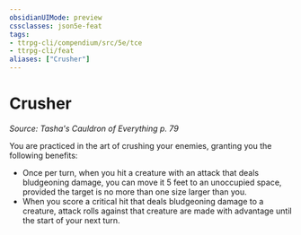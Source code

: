 ```yaml
---
obsidianUIMode: preview
cssclasses: json5e-feat
tags:
- ttrpg-cli/compendium/src/5e/tce
- ttrpg-cli/feat
aliases: ["Crusher"]
---
```

# Crusher
*Source: Tasha's Cauldron of Everything p. 79*  

You are practiced in the art of crushing your enemies, granting you the following benefits:

- Once per turn, when you hit a creature with an attack that deals bludgeoning damage, you can move it 5 feet to an unoccupied space, provided the target is no more than one size larger than you.  
- When you score a critical hit that deals bludgeoning damage to a creature, attack rolls against that creature are made with advantage until the start of your next turn.